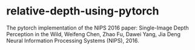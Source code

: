 # relative-depth-using-pytorch
The pytorch implementation of the NIPS 2016 paper:
Single-Image Depth Perception in the Wild,
Weifeng Chen, Zhao Fu, Dawei Yang, Jia Deng
Neural Information Processing Systems (NIPS), 2016.
